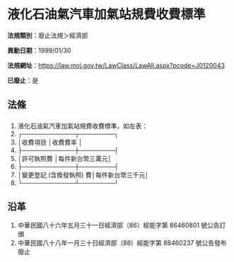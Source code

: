 # 液化石油氣汽車加氣站規費收費標準

**法規類別**：廢止法規＞經濟部

**異動日期**：1999/01/30  

**法規網址**：https://law.moj.gov.tw/LawClass/LawAll.aspx?pcode=J0120043

**已廢止**：是



## 法條
##### 
1. 液化石油氣汽車加氣站規費收費標準，如左表：
1. ┌────────────┬────────┐
1. │收費項目                │收費費率        │
1. ├────────────┼────────┤
1. │許可執照費              │每件新台幣三萬元│
1. ├────────────┼────────┤
1. │變更登記 (含換發執照) 費│每件新台幣三千元│
1. └────────────┴────────┘

## 沿革
1. 中華民國八十六年五月三十一日經濟部（86）經能字第 86460801 號公告訂頒
1. 中華民國八十八年一月三十日經濟部（88）經能字第 88460237 號公告發布廢止
